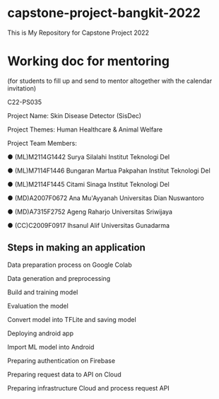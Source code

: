 # capstone-project-bangkit-2022
This is My Repository for Capstone Project 2022

<h1>Working doc for mentoring</h1> 
<p>(for students to fill up and send to mentor 
altogether with the calendar invitation)</p>
<p>C22-PS035</p>

<p>Project Name: Skin Disease Detector (SisDec)</p>
<p>Project Themes: Human Healthcare & Animal Welfare</p>
<p>Project Team Members:</p>
<p>●	(ML)M2114G1442	Surya Silalahi				Institut Teknologi Del</p>
<p>●	(ML)M7114F1446	Bungaran Martua Pakpahan		Institut Teknologi Del</p>
<p>●	(ML)M2114F1445	Citami Sinaga				Institut Teknologi Del</p>
<p>●	(MD)A2007F0672	Ana Mu'Ayyanah			Universitas Dian Nuswantoro</p>
<p>●	(MD)A7315F2752	Ageng Raharjo			Universitas Sriwijaya</p>
<p>●	(CC)C2009F0917	Ihsanul Alif				Universitas Gunadarma</p>

<h2>Steps in making an application</h2>
<p>Data preparation process on Google Colab</p>
<p>Data generation and preprocessing</p>
<p>Build and training model</p>
<p>Evaluation the model</p>
<p>Convert model into TFLite and saving model</p>
<p>Deploying android app</p>
<p>Import ML model into Android</p>
<p>Preparing authentication on Firebase</p>
<p>Preparing request data to API on Cloud</p>
<p>Preparing infrastructure Cloud and process request API</p>
